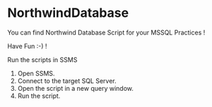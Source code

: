 # NorthwindDatabase
You can find Northwind Database Script for your MSSQL Practices !

Have Fun :-) !


Run the scripts in SSMS

1. Open SSMS.
2. Connect to the target SQL Server.
3. Open the script in a new query window.
4. Run the script.
